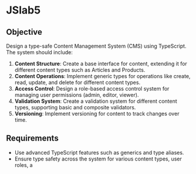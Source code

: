 # JSlab5
## Objective
Design a type-safe Content Management System (CMS) using TypeScript. The system should include:

1. **Content Structure**: Create a base interface for content, extending it for different content types such as Articles and Products.
2. **Content Operations**: Implement generic types for operations like create, read, update, and delete for different content types.
3. **Access Control**: Design a role-based access control system for managing user permissions (admin, editor, viewer).
4. **Validation System**: Create a validation system for different content types, supporting basic and composite validators.
5. **Versioning**: Implement versioning for content to track changes over time.

## Requirements
- Use advanced TypeScript features such as generics and type aliases.
- Ensure type safety across the system for various content types, user roles, a

